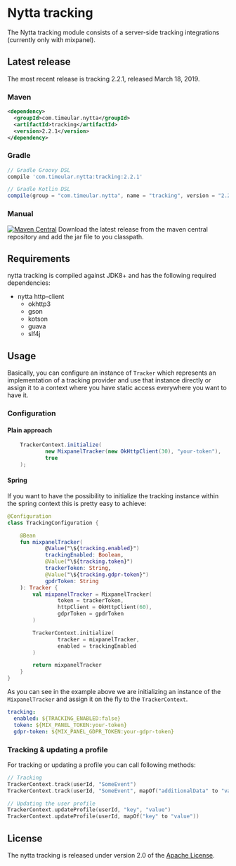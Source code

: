 # Nytta tracking

The Nytta tracking module consists of a server-side tracking integrations (currently only with mixpanel).

## Latest release

The most recent release is tracking 2.2.1, released March 18, 2019.

### Maven

```xml
<dependency>
  <groupId>com.timeular.nytta</groupId>
  <artifactId>tracking</artifactId>
  <version>2.2.1</version>
</dependency>
```

### Gradle

```gradle
// Gradle Groovy DSL
compile 'com.timeular.nytta:tracking:2.2.1'

// Gradle Kotlin DSL
compile(group = "com.timeular.nytta", name = "tracking", version = "2.2.1")
```

### Manual

[![Maven Central](https://maven-badges.herokuapp.com/maven-central/com.timeular.nytta/tracking/badge.svg)](https://maven-badges.herokuapp.com/maven-central/com.timeular.nytta/tracking/badge.svg)
Download the latest release from the maven central repository and add the jar file to you classpath.

## Requirements

nytta tracking is compiled against JDK8+ and has the following required dependencies:

- nytta http-client
  - okhttp3
  - gson
  - kotson
  - guava
  - slf4j

## Usage

Basically, you can configure an instance of `Tracker` which represents an implementation of a tracking provider and use that
instance directly or assign it to a context where you have static access everywhere you want to have it.

### Configuration

#### Plain approach

```java
    TrackerContext.initialize(
            new MixpanelTracker(new OkHttpClient(30), "your-token"),
            true
    );
```

#### Spring

If you want to have the possibility to initialize the tracking instance within the spring context
this is pretty easy to achieve:

```kotlin
@Configuration
class TrackingConfiguration {

    @Bean
    fun mixpanelTracker(
            @Value("\${tracking.enabled}")
            trackingEnabled: Boolean,
            @Value("\${tracking.token}")
            trackerToken: String,
            @Value("\${tracking.gdpr-token}")
            gpdrToken: String
    ): Tracker {
        val mixpanelTracker = MixpanelTracker(
                token = trackerToken,
                httpClient = OkHttpClient(60),
                gdprToken = gpdrToken
        )

        TrackerContext.initialize(
                tracker = mixpanelTracker,
                enabled = trackingEnabled
        )

        return mixpanelTracker
    }
}
```

As you can see in the example above we are initializing an instance of the `MixpanelTracker` and assign it on the fly
to the `TrackerContext`.

````yaml
tracking:
  enabled: ${TRACKING_ENABLED:false}
  token: ${MIX_PANEL_TOKEN:your-token}
  gdpr-token: ${MIX_PANEL_GDPR_TOKEN:your-gdpr-token}
````

### Tracking & updating a profile

For tracking or updating a profile you can call following methods:

```kotlin
// Tracking
TrackerContext.track(userId, "SomeEvent")
TrackerContext.track(userId, "SomeEvent", mapOf("additionalData" to "value"))

// Updating the user profile
TrackerContext.updateProfile(userId, "key", "value")
TrackerContext.updateProfile(userId, mapOf("key" to "value"))
```

## License

The nytta tracking is released under version 2.0 of the [Apache License][].

[Apache License]: http://www.apache.org/licenses/LICENSE-2.0